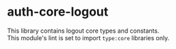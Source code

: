 # auth-core-logout

This library contains logout core types and constants.  
This module's lint is set to import `type:core` libraries only.
